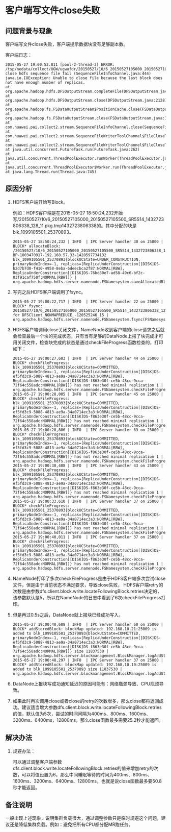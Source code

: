 # 客户端写文件close失败<a name="mrs_03_0081"></a>

## 问题背景与现象<a name="zh-cn_topic_0167276038_sd90676c0ec6d4f35884c312c769390c4"></a>

客户端写文件close失败，客户端提示数据块没有足够副本数。

客户端日志：

```
2015-05-27 19:00:52.811 [pool-2-thread-3] ERROR: /tsp/nedata/collect/UGW/ugwufdr/20150527/10/6_20150527105000_20150527105500_SR5S14_1432723806338_128_11.pkg.tmp1432723806338 close hdfs sequence file fail (SequenceFileInfoChannel.java:444)
java.io.IOException: Unable to close file because the last block does not have enough number of replicas.
at org.apache.hadoop.hdfs.DFSOutputStream.completeFile(DFSOutputStream.java:2160)
at org.apache.hadoop.hdfs.DFSOutputStream.close(DFSOutputStream.java:2128)
at org.apache.hadoop.fs.FSDataOutputStream$PositionCache.close(FSDataOutputStream.java:70)
at org.apache.hadoop.fs.FSDataOutputStream.close(FSDataOutputStream.java:103)
at com.huawei.pai.collect2.stream.SequenceFileInfoChannel.close(SequenceFileInfoChannel.java:433)
at com.huawei.pai.collect2.stream.SequenceFileWriterToolChannel$FileCloseTask.call(SequenceFileWriterToolChannel.java:804)
at com.huawei.pai.collect2.stream.SequenceFileWriterToolChannel$FileCloseTask.call(SequenceFileWriterToolChannel.java:792)
at java.util.concurrent.FutureTask.run(FutureTask.java:262)
at java.util.concurrent.ThreadPoolExecutor.runWorker(ThreadPoolExecutor.java:1145)
at java.util.concurrent.ThreadPoolExecutor$Worker.run(ThreadPoolExecutor.java:615)
at java.lang.Thread.run(Thread.java:745)
```

## 原因分析<a name="zh-cn_topic_0167276038_s003d893d7fc948339359bb0358df0f84"></a>

1.  HDFS客户端开始写Block。

    例如：HDFS客户端是在2015-05-27 18:50:24,232开始写/20150527/10/6\_20150527105000\_20150527105500\_SR5S14\_1432723806338\_128\_11.pkg.tmp1432723806338的。其中分配的块是blk\_1099105501\_25370893。

    ```
    2015-05-27 18:50:24,232 | INFO  | IPC Server handler 30 on 25000 | BLOCK* allocateBlock: /20150527/10/6_20150527105000_20150527105500_SR5S14_1432723806338_128_11.pkg.tmp1432723806338. BP-1803470917-192.168.57.33-1428597734132 blk_1099105501_25370893{blockUCState=UNDER_CONSTRUCTION, primaryNodeIndex=-1, replicas=[ReplicaUnderConstruction[[DISK]DS-b2d7b7d0-f410-4958-8eba-6deecbca2f87:NORMAL|RBW], ReplicaUnderConstruction[[DISK]DS-76bd80e7-ad58-49c6-bf2c-03f91caf750f:NORMAL|RBW]]} | org.apache.hadoop.hdfs.server.namenode.FSNamesystem.saveAllocatedBlock(FSNamesystem.java:3166)
    ```

2.  写完之后HDFS客户端调用了fsync。

    ```
    2015-05-27 19:00:22,717 | INFO  | IPC Server handler 22 on 25000 | BLOCK* fsync: 20150527/10/6_20150527105000_20150527105500_SR5S14_1432723806338_128_11.pkg.tmp1432723806338 for DFSClient_NONMAPREDUCE_-120525246_15 | org.apache.hadoop.hdfs.server.namenode.FSNamesystem.fsync(FSNamesystem.java:3805)
    ```

3.  HDFS客户端调用close关闭文件，NameNode收到客户端的close请求之后就会检查最后一个块的完成状态，只有当有足够的DataNode上报了块完成才可用关闭文件，检查块完成的状态是通过checkFileProgress函数检查的，打印如下：

    ```
    2015-05-27 19:00:27,603 | INFO  | IPC Server handler 44 on 25000 | BLOCK* checkFileProgress: blk_1099105501_25370893{blockUCState=COMMITTED, primaryNodeIndex=-1, replicas=[ReplicaUnderConstruction[[DISK]DS-ef5fd3c9-5088-4813-ae9a-34a0714ec3a3:NORMAL|RBW], ReplicaUnderConstruction[[DISK]DS-f863e30f-ce5b-48cc-9cca-72f64c558adc:NORMAL|RBW]]} has not reached minimal replication 1 | org.apache.hadoop.hdfs.server.namenode.FSNamesystem.checkFileProgress(FSNamesystem.java:3197)
    2015-05-27 19:00:28,005 | INFO  | IPC Server handler 45 on 25000 | BLOCK* checkFileProgress: blk_1099105501_25370893{blockUCState=COMMITTED, primaryNodeIndex=-1, replicas=[ReplicaUnderConstruction[[DISK]DS-ef5fd3c9-5088-4813-ae9a-34a0714ec3a3:NORMAL|RBW], ReplicaUnderConstruction[[DISK]DS-f863e30f-ce5b-48cc-9cca-72f64c558adc:NORMAL|RBW]]} has not reached minimal replication 1 | org.apache.hadoop.hdfs.server.namenode.FSNamesystem.checkFileProgress(FSNamesystem.java:3197)
    2015-05-27 19:00:28,806 | INFO  | IPC Server handler 63 on 25000 | BLOCK* checkFileProgress: blk_1099105501_25370893{blockUCState=COMMITTED, primaryNodeIndex=-1, replicas=[ReplicaUnderConstruction[[DISK]DS-ef5fd3c9-5088-4813-ae9a-34a0714ec3a3:NORMAL|RBW], ReplicaUnderConstruction[[DISK]DS-f863e30f-ce5b-48cc-9cca-72f64c558adc:NORMAL|RBW]]} has not reached minimal replication 1 | org.apache.hadoop.hdfs.server.namenode.FSNamesystem.checkFileProgress(FSNamesystem.java:3197)
    2015-05-27 19:00:30,408 | INFO  | IPC Server handler 43 on 25000 | BLOCK* checkFileProgress: blk_1099105501_25370893{blockUCState=COMMITTED, primaryNodeIndex=-1, replicas=[ReplicaUnderConstruction[[DISK]DS-ef5fd3c9-5088-4813-ae9a-34a0714ec3a3:NORMAL|RBW], ReplicaUnderConstruction[[DISK]DS-f863e30f-ce5b-48cc-9cca-72f64c558adc:NORMAL|RBW]]} has not reached minimal replication 1 | org.apache.hadoop.hdfs.server.namenode.FSNamesystem.checkFileProgress(FSNamesystem.java:3197)
    2015-05-27 19:00:33,610 | INFO  | IPC Server handler 37 on 25000 | BLOCK* checkFileProgress: blk_1099105501_25370893{blockUCState=COMMITTED, primaryNodeIndex=-1, replicas=[ReplicaUnderConstruction[[DISK]DS-ef5fd3c9-5088-4813-ae9a-34a0714ec3a3:NORMAL|RBW], ReplicaUnderConstruction[[DISK]DS-f863e30f-ce5b-48cc-9cca-72f64c558adc:NORMAL|RBW]]} has not reached minimal replication 1 | org.apache.hadoop.hdfs.server.namenode.FSNamesystem.checkFileProgress(FSNamesystem.java:3197)
    2015-05-27 19:00:40,011 | INFO  | IPC Server handler 37 on 25000 | BLOCK* checkFileProgress: blk_1099105501_25370893{blockUCState=COMMITTED, primaryNodeIndex=-1, replicas=[ReplicaUnderConstruction[[DISK]DS-ef5fd3c9-5088-4813-ae9a-34a0714ec3a3:NORMAL|RBW], ReplicaUnderConstruction[[DISK]DS-f863e30f-ce5b-48cc-9cca-72f64c558adc:NORMAL|RBW]]} has not reached minimal replication 1 | org.apache.hadoop.hdfs.server.namenode.FSNamesystem.checkFileProgress(FSNamesystem.java:3197)
    ```

4.  NameNode打印了多次checkFileProgress是由于HDFS客户端多次尝试close文件，但是由于当前状态不满足要求，导致close失败， HDFS客户端retry的次数是由参数dfs.client.block.write.locateFollowingBlock.retries决定的，该参数默认是5，所以在NameNode的日志中看到了6次checkFileProgress打印。
5.  但是再过0.5s之后，DataNode就上报块已经成功写入。

    ```
    2015-05-27 19:00:40,608 | INFO  | IPC Server handler 60 on 25000 | BLOCK* addStoredBlock: blockMap updated: 192.168.10.21:25009 is added to blk_1099105501_25370893{blockUCState=COMMITTED, primaryNodeIndex=-1, replicas=[ReplicaUnderConstruction[[DISK]DS-ef5fd3c9-5088-4813-ae9a-34a0714ec3a3:NORMAL|RBW], ReplicaUnderConstruction[[DISK]DS-f863e30f-ce5b-48cc-9cca-72f64c558adc:NORMAL|RBW]]} size 11837530 | org.apache.hadoop.hdfs.server.blockmanagement.BlockManager.logAddStoredBlock(BlockManager.java:2393)
    2015-05-27 19:00:48,297 | INFO  | IPC Server handler 37 on 25000 | BLOCK* addStoredBlock: blockMap updated: 192.168.10.10:25009 is added to blk_1099105501_25370893 size 11837530 | org.apache.hadoop.hdfs.server.blockmanagement.BlockManager.logAddStoredBlock(BlockManager.java:2393)
    ```

6.  DataNode上报块写成功通知延迟的原因可能有：网络瓶颈导致、CPU瓶颈导致。
7.  如果此时再次调用close或者close的retry的次数增多，那么close都将返回成功。建议适当增大参数dfs.client.block.write.locateFollowingBlock.retries的值，默认值为5次，尝试的时间间隔为400ms、800ms、1600ms、3200ms、6400ms，12800ms，那么close函数最多需要25.2秒才能返回。

## 解决办法<a name="zh-cn_topic_0167276038_s9443cea47d1b4038b41bc68b70401408"></a>

1.  规避办法：

    可以通过调整客户端参数dfs.client.block.write.locateFollowingBlock.retries的值来增加retry的次数，可以将值设置为6，那么中间睡眠等待的时间为400ms、800ms、1600ms、3200ms、6400ms、12800ms，也就是说close函数最多要50.8秒才能返回。


## 备注说明<a name="zh-cn_topic_0167276038_s43ddab449746409b8f87f125b94792f8"></a>

一般出现上述现象，说明集群负载很大，通过调整参数只是临时规避这个问题，建议还是降低集群负载。例如：避免把所有CPU都分配MR跑任务。

